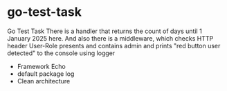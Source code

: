 # go-test-task
Go Test Task
There is a handler that returns the count of days until 1 January 2025 here. And also there is a middleware, which checks HTTP header User-Role presents and contains admin and prints "red button user detected" to the console using logger

- Framework Echo
- default package log
- Clean architecture
